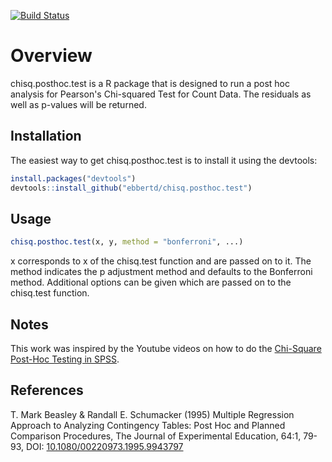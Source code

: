 [![Build Status](https://travis-ci.com/ebbertd/chisq.posthoc.test.svg?branch=master)](https://travis-ci.com/ebbertd/chisq.posthoc.test)

# Overview

chisq.posthoc.test is a R package that is designed to run a post hoc analysis for Pearson's Chi-squared Test for Count Data. The residuals as well as p-values will be returned.

## Installation

The easiest way to get chisq.posthoc.test is to install it using the devtools:

```R
install.packages("devtools")
devtools::install_github("ebbertd/chisq.posthoc.test")
```

## Usage

```R
chisq.posthoc.test(x, y, method = "bonferroni", ...)
```

x corresponds to x of the chisq.test function and are passed on to it. The method indicates the p adjustment method and defaults to the Bonferroni method. Additional options can be given which are passed on to the chisq.test function.

## Notes

This work was inspired by the Youtube videos on how to do the [Chi-Square Post-Hoc Testing in SPSS](https://www.youtube.com/watch?v=cOu9rv83G-I).

## References

 T. Mark Beasley & Randall E. Schumacker (1995) Multiple Regression Approach to Analyzing Contingency Tables: Post Hoc and Planned Comparison Procedures, The Journal of Experimental Education, 64:1, 79-93, DOI: [10.1080/00220973.1995.9943797](https://doi.org/10.1080/00220973.1995.9943797)
